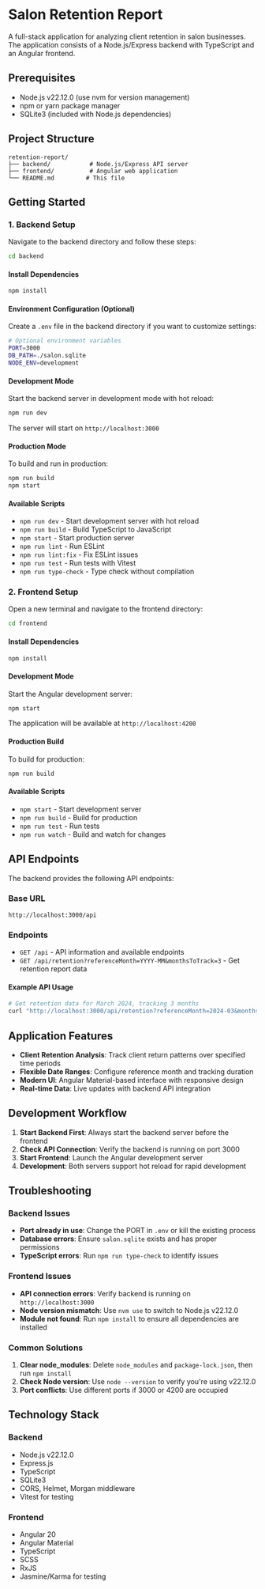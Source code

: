 # Salon Retention Report

A full-stack application for analyzing client retention in salon businesses. The application consists of a Node.js/Express backend with TypeScript and an Angular frontend.

## Prerequisites

- Node.js v22.12.0 (use nvm for version management)
- npm or yarn package manager
- SQLite3 (included with Node.js dependencies)

## Project Structure

```
retention-report/
├── backend/           # Node.js/Express API server
├── frontend/          # Angular web application
└── README.md         # This file
```

## Getting Started

### 1. Backend Setup

Navigate to the backend directory and follow these steps:

```bash
cd backend
```

#### Install Dependencies

```bash
npm install
```

#### Environment Configuration (Optional)

Create a `.env` file in the backend directory if you want to customize settings:

```bash
# Optional environment variables
PORT=3000
DB_PATH=./salon.sqlite
NODE_ENV=development
```

#### Development Mode

Start the backend server in development mode with hot reload:

```bash
npm run dev
```

The server will start on `http://localhost:3000`

#### Production Mode

To build and run in production:

```bash
npm run build
npm start
```

#### Available Scripts

- `npm run dev` - Start development server with hot reload
- `npm run build` - Build TypeScript to JavaScript
- `npm start` - Start production server
- `npm run lint` - Run ESLint
- `npm run lint:fix` - Fix ESLint issues
- `npm run test` - Run tests with Vitest
- `npm run type-check` - Type check without compilation

### 2. Frontend Setup

Open a new terminal and navigate to the frontend directory:

```bash
cd frontend
```

#### Install Dependencies

```bash
npm install
```

#### Development Mode

Start the Angular development server:

```bash
npm start
```

The application will be available at `http://localhost:4200`

#### Production Build

To build for production:

```bash
npm run build
```

#### Available Scripts

- `npm start` - Start development server
- `npm run build` - Build for production
- `npm run test` - Run tests
- `npm run watch` - Build and watch for changes

## API Endpoints

The backend provides the following API endpoints:

### Base URL
```
http://localhost:3000/api
```

### Endpoints

- `GET /api` - API information and available endpoints
- `GET /api/retention?referenceMonth=YYYY-MM&monthsToTrack=3` - Get retention report data

#### Example API Usage

```bash
# Get retention data for March 2024, tracking 3 months
curl "http://localhost:3000/api/retention?referenceMonth=2024-03&monthsToTrack=3"
```

## Application Features

- **Client Retention Analysis**: Track client return patterns over specified time periods
- **Flexible Date Ranges**: Configure reference month and tracking duration
- **Modern UI**: Angular Material-based interface with responsive design
- **Real-time Data**: Live updates with backend API integration

## Development Workflow

1. **Start Backend First**: Always start the backend server before the frontend
2. **Check API Connection**: Verify the backend is running on port 3000
3. **Start Frontend**: Launch the Angular development server
4. **Development**: Both servers support hot reload for rapid development

## Troubleshooting

### Backend Issues

- **Port already in use**: Change the PORT in `.env` or kill the existing process
- **Database errors**: Ensure `salon.sqlite` exists and has proper permissions
- **TypeScript errors**: Run `npm run type-check` to identify issues

### Frontend Issues

- **API connection errors**: Verify backend is running on `http://localhost:3000`
- **Node version mismatch**: Use `nvm use` to switch to Node.js v22.12.0
- **Module not found**: Run `npm install` to ensure all dependencies are installed

### Common Solutions

1. **Clear node_modules**: Delete `node_modules` and `package-lock.json`, then run `npm install`
2. **Check Node version**: Use `node --version` to verify you're using v22.12.0
3. **Port conflicts**: Use different ports if 3000 or 4200 are occupied

## Technology Stack

### Backend
- Node.js v22.12.0
- Express.js
- TypeScript
- SQLite3
- CORS, Helmet, Morgan middleware
- Vitest for testing

### Frontend
- Angular 20
- Angular Material
- TypeScript
- SCSS
- RxJS
- Jasmine/Karma for testing

